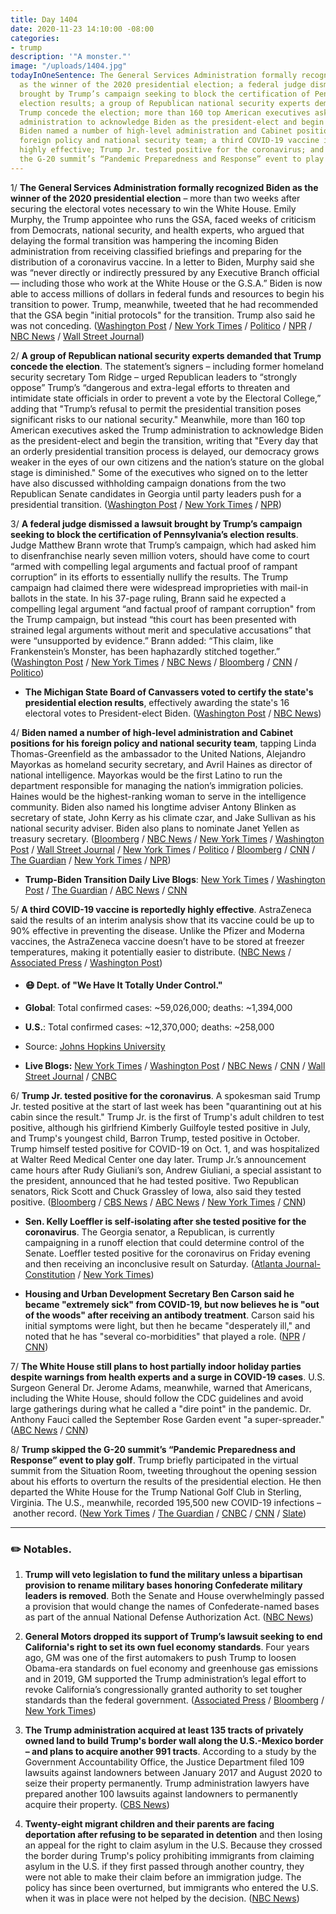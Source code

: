 ```yaml
---
title: Day 1404
date: 2020-11-23 14:10:00 -08:00
categories:
- trump
description: '"A monster."'
image: "/uploads/1404.jpg"
todayInOneSentence: The General Services Administration formally recognized Biden
  as the winner of the 2020 presidential election; a federal judge dismissed a lawsuit
  brought by Trump’s campaign seeking to block the certification of Pennsylvania’s
  election results; a group of Republican national security experts demanded that
  Trump concede the election; more than 160 top American executives asked the Trump
  administration to acknowledge Biden as the president-elect and begin the transition;
  Biden named a number of high-level administration and Cabinet positions for his
  foreign policy and national security team; a third COVID-19 vaccine is reportedly
  highly effective; Trump Jr. tested positive for the coronavirus; and Trump skipped
  the G-20 summit’s “Pandemic Preparedness and Response” event to play golf.
---
```


1/ **The General Services Administration formally recognized Biden as the winner of the 2020 presidential election** – more than two weeks after securing the electoral votes necessary to win the White House. Emily Murphy, the Trump appointee who runs the GSA, faced weeks of criticism from Democrats, national security, and health experts, who argued that delaying the formal transition was hampering the incoming Biden administration from receiving classified briefings and preparing for the distribution of a coronavirus vaccine. In a letter to Biden, Murphy said she was “never directly or indirectly pressured by any Executive Branch official — including those who work at the White House or the G.S.A.” Biden is now able to access millions of dollars in federal funds and resources to begin his transition to power. Trump, meanwhile, tweeted that he had recommended that the GSA begin "initial protocols" for the transition. Trump also said he was not conceding. ([Washington Post](https://www.washingtonpost.com/elections/2020/11/23/joe-biden-trump-transition-live-updates/) / [New York Times](https://www.nytimes.com/live/2020/11/23/us/joe-biden-trump/the-gsa-administrator-has-formally-designated-biden-the-apparent-winner-of-the-presidential-election) / [Politico](https://www.politico.com/news/2020/11/23/gsa-acknowledges-biden-victory-kicking-off-transfer-of-power-439875) / [NPR](https://www.npr.org/2020/11/23/937956178/trump-administration-to-begin-biden-transition-protocols) / [NBC News](https://www.nbcnews.com/politics/politics-news/trump-administration-officially-authorizes-biden-transition-n1248726) / [Wall Street Journal](https://www.wsj.com/articles/democrats-pressure-gsa-to-name-biden-winner-start-transition-11606172086?mod=hp_lead_pos1))

2/ **A group of Republican national security experts demanded that Trump concede the election**. The statement’s signers – including former homeland security secretary Tom Ridge – urged Republican leaders to “strongly oppose” Trump’s “dangerous and extra-legal efforts to threaten and intimidate state officials in order to prevent a vote by the Electoral College,” adding that "Trump’s refusal to permit the presidential transition poses significant risks to our national security." Meanwhile, more than 160 top American executives asked the Trump administration to acknowledge Biden as the president-elect and begin the transition, writing that "Every day that an orderly presidential transition process is delayed, our democracy grows weaker in the eyes of our own citizens and the nation’s stature on the global stage is diminished." Some of the executives who signed on to the letter have also discussed withholding campaign donations from the two Republican Senate candidates in Georgia until party leaders push for a presidential transition. ([Washington Post](https://www.washingtonpost.com/politics/trump-concede-republicans-national-security/2020/11/23/af5e6a36-2d3c-11eb-860d-f7999599cbc2_story.html) / [New York Times](https://www.nytimes.com/2020/11/23/us/trump-economy-ny.html) / [NPR](https://www.npr.org/2020/11/23/938009930/ceos-urge-trump-to-concede-not-a-moment-to-waste-in-fighting-covid-19))

3/ **A federal judge dismissed a lawsuit brought by Trump’s campaign seeking to block the certification of Pennsylvania’s election results**. Judge Matthew Brann wrote that Trump’s campaign, which had asked him to disenfranchise nearly seven million voters, should have come to court “armed with compelling legal arguments and factual proof of rampant corruption” in its efforts to essentially nullify the results. The Trump campaign had claimed there were widespread improprieties with mail-in ballots in the state. In his 37-page ruling, Brann said he expected a compelling legal argument “and factual proof of rampant corruption" from the Trump campaign, but instead “this court has been presented with strained legal arguments without merit and speculative accusations” that were “unsupported by evidence.” Brann added: “This claim, like Frankenstein’s Monster, has been haphazardly stitched together.” ([Washington Post](https://www.washingtonpost.com/politics/us-judge-dismisses-trump-campaign-lawsuit-in-pa/2020/11/21/cc097fbe-2c50-11eb-9b14-ad872157ebc9_story.html) / [New York Times](https://www.nytimes.com/2020/11/21/us/politics/pennsylvania-trump-court-ballots.html) / [NBC News](https://www.nbcnews.com/politics/2020-election/federal-judge-dismisses-trump-election-lawsuit-pennsylvania-n1248528) / [Bloomberg](https://www.bloomberg.com/news/articles/2020-11-21/trump-campaign-s-pennsylvania-election-suit-dismissed-by-judge?sref=MIBMEEoj) / [CNN](https://www.cnn.com/2020/11/21/politics/federal-judge-dismisses-trump-pennsylvania-lawsuit/index.html) / [Politico](https://www.politico.com/news/2020/11/21/federal-judge-tosses-trump-suit-over-pennsylvania-election-results-439010))

* **The Michigan State Board of Canvassers voted to certify the state's presidential election results**, effectively awarding the state's 16 electoral votes to President-elect Biden. ([Washington Post](https://www.washingtonpost.com/politics/michigan-vote-certification/2020/11/23/c435ed24-2d52-11eb-bae0-50bb17126614_story.html) / [NBC News](https://www.nbcnews.com/politics/2020-election/michigan-election-board-votes-certify-biden-win-dealing-blow-trump-n1248685))

4/ **Biden named a number of high-level administration and Cabinet positions for his foreign policy and national security team**, tapping Linda Thomas-Greenfield as the ambassador to the United Nations, Alejandro Mayorkas as homeland security secretary, and Avril Haines as director of national intelligence. Mayorkas would be the first Latino to run the department responsible for managing the nation’s immigration policies. Haines would be the highest-ranking woman to serve in the intelligence community. Biden also named his longtime adviser Antony Blinken as secretary of state, John Kerry as his climate czar, and Jake Sullivan as his national security adviser. Biden also plans to nominate Janet Yellen as treasury secretary. ([Bloomberg](https://www.bloomberg.com/news/articles/2020-11-23/biden-to-name-longtime-aide-blinken-as-secretary-of-state?sref=MIBMEEoj) / [NBC News](https://www.nbcnews.com/politics/2020-election/biden-harris-meet-mayors-covid-cases-soar-n1248596) / [New York Times](https://www.nytimes.com/2020/11/22/us/politics/biden-antony-blinken-secretary-of-state.html) / [Washington Post](https://www.washingtonpost.com/politics/biden-picks-antony-blinken-as-secretary-of-state-emphasizing-experience-and-the-foreign-policy-establishment/2020/11/22/94f91ac6-2d3a-11eb-bae0-50bb17126614_story.html) / [Wall Street Journal](https://www.wsj.com/articles/janet-yellen-is-bidens-pick-for-treasury-secretary-11606161637?mod=hp_lead_pos1) / [New York Times](https://www.nytimes.com/live/2020/11/23/us/joe-biden-trump?type=styln-live-updates&label=presidential%20transition&index=0#biden-will-tap-avril-haines-to-lead-intelligence-and-alejandro-mayorkas-to-run-homeland-security) / [Politico](https://www.politico.com/news/2020/11/23/joe-biden-transition-national-security-team-john-kerry-439706) / [Bloomberg](https://www.bloomberg.com/news/articles/2020-11-23/biden-plans-to-nominate-janet-yellen-as-treasury-secretary?srnd=premium&sref=MIBMEEoj) / [CNN](https://www.cnn.com/2020/11/23/politics/janet-yellen-treasury-biden/index.html) / [The Guardian](https://www.theguardian.com/us-news/2020/nov/23/john-kerry-biden-climate-envoy-appointment) / [New York Times](https://www.nytimes.com/2020/11/23/climate/john-kerry-climate-change.html) / [NPR](https://www.npr.org/sections/biden-transition-updates/2020/11/23/938075846/biden-picks-foreign-service-veteran-linda-thomas-greenfield-for-u-n-ambassador))

* **Trump-Biden Transition Daily Live Blogs**: [New York Times](https://www.nytimes.com/live/2020/11/23/us/joe-biden-trump) / [Washington Post](https://www.washingtonpost.com/elections/2020/11/23/joe-biden-trump-transition-live-updates/) / [The Guardian](https://www.theguardian.com/us-news/live/2020/nov/23/us-election-donald-trump-joe-biden-coronavirus-covid-19-live-updates) / [ABC News](https://abcnews.go.com/Politics/live-updates/2020-election-vote-ballot-count-results/?id=74345513) / [CNN](https://www.cnn.com/politics/live-news/biden-trump-us-election-news-11-23-20/index.html)

5/ **A third COVID-19 vaccine is reportedly highly effective**. AstraZeneca said the results of an interim analysis show that  its vaccine could be up to 90% effective in preventing the disease. Unlike the Pfizer and Moderna vaccines, the AstraZeneca vaccine doesn’t have to be stored at freezer temperatures, making it potentially easier to distribute. ([NBC News](https://www.nbcnews.com/health/health-news/astrazeneca-says-its-covid-19-vaccine-highly-effective-late-stage-n1248583) / [Associated Press](https://apnews.com/article/astrazeneca-vaccine-third-cheaper-oxford-c99d26eb2946f6fde45a1edc002ff028) / [Washington Post](https://www.washingtonpost.com/world/astrazeneca-vaccine-effective-coronavirus/2020/11/23/fa2ad7b6-2d69-11eb-9dd6-2d0179981719_story.html))

* #### 😷 Dept. of "We Have It Totally Under Control."

* **Global**: Total confirmed cases: \~59,026,000; deaths: \~1,394,000

* **U.S.**: Total confirmed cases: \~12,370,000; deaths: \~258,000

* Source: [Johns Hopkins University](https://coronavirus.jhu.edu/map.html)

* **Live Blogs:** [New York Times](https://www.nytimes.com/live/2020/11/23/world/covid-19-coronavirus) / [Washington Post](https://www.washingtonpost.com/nation/2020/11/23/coronavirus-covid-live-updates-us/) / [NBC News](https://www.nbcnews.com/news/us-news/live-blog/2020-11-23-coronavirus-news-n1248588) / [CNN](https://www.cnn.com/world/live-news/coronavirus-pandemic-11-23-20-intl/index.html) / [Wall Street Journal](https://www.wsj.com/livecoverage/latest-updates/covid?mod=hp_theme_coronavirus-ribbon) / [CNBC](https://www.cnbc.com/2020/11/23/coronavirus-live-updates.html)

6/ **Trump Jr. tested positive for the coronavirus**. A spokesman said Trump Jr. tested positive at the start of last week has been "quarantining out at his cabin since the result."  Trump Jr. is the first of Trump's adult children to test positive, although his girlfriend Kimberly Guilfoyle tested positive in July, and Trump's youngest child, Barron Trump, tested positive in October. Trump himself tested positive for COVID-19 on Oct. 1, and was hospitalized at Walter Reed Medical Center one day later. Trump Jr.’s announcement came hours after Rudy Giuliani’s son, Andrew Giuliani, a special assistant to the president, announced that he had tested positive. Two Republican senators, Rick Scott and Chuck Grassley of Iowa, also said they tested positive. ([Bloomberg](https://www.bloomberg.com/news/articles/2020-11-20/donald-trump-jr-infected-by-coronavirus-and-in-isolation?sref=MIBMEEoj) / [CBS News](https://www.cbsnews.com/news/donald-trump-jr-covid-positive/) / [ABC News](https://abcnews.go.com/Politics/donald-trump-jr-tests-positive-covid-19/story?id=74326915) / [New York Times](https://www.nytimes.com/2020/11/20/us/politics/donald-trump-jr-coronavirus.html) / [CNN](https://www.cnn.com/2020/11/20/politics/donald-trump-jr-coronavirus/index.html))

* **Sen. Kelly Loeffler is self-isolating after she tested positive for the coronavirus**. The Georgia senator, a Republican, is currently campaigning in a runoff election that could determine control of the Senate. Loeffler tested positive for the coronavirus on Friday evening and then receiving an inconclusive result on Saturday. ([Atlanta Journal-Constitution](https://www.ajc.com/politics/breaking-loeffler-self-isolating-after-positive-then-inconclusive-coronavirus-tests/HXXONSSQ7RAODKO2OPSYFHHMSY/) / [New York Times](https://www.nytimes.com/2020/11/21/us/politics/kelly-loeffler-georgia-quarantine-coronavirus-senate-runoff.html))

* **Housing and Urban Development Secretary Ben Carson said he became "extremely sick" from COVID-19, but now believes he is "out of the woods" after receiving an antibody treatment**. Carson said his initial symptoms were light, but then he became "desperately ill," and noted that he has "several co-morbidities" that played a role. ([NPR](https://www.npr.org/sections/coronavirus-live-updates/2020/11/20/937170338/ben-carson-says-he-was-desperately-ill-with-the-coronavirus) / [CNN](https://www.cnn.com/2020/11/20/politics/ben-carson-covid-diagnosis-update/index.html))

7/ **The White House still plans to host partially indoor holiday parties despite warnings from health experts and a surge in COVID-19 cases**. U.S. Surgeon General Dr. Jerome Adams, meanwhile, warned that Americans, including the White House, should follow the CDC guidelines and avoid large gatherings during what he called a "dire point" in the pandemic. Dr. Anthony Fauci called the September Rose Garden event "a super-spreader." ([ABC News](https://abcnews.go.com/Politics/white-house-planning-holiday-parties-indoors-pandemic-warnings/story?id=74357120) / [CNN](https://www.cnn.com/2020/11/23/politics/americans-white-house-holiday-gatherings-adams/))

8/ **Trump skipped the G-20 summit’s “Pandemic Preparedness and Response” event to play golf**. Trump briefly participated in the virtual summit from the Situation Room, tweeting throughout the opening session about his efforts to overturn the results of the presidential election. He then departed the White House for the Trump National Golf Club in Sterling, Virginia. The U.S., meanwhile, recorded 195,500 new COVID-19 infections – another record. ([New York Times](https://www.nytimes.com/live/2020/11/21/us/joe-biden-trump/president-trump-makes-brief-appearance-at-group-of-20-but-skips-pandemic-meeting) / [The Guardian](https://www.theguardian.com/us-news/2020/nov/21/donald-trump-g20-pandemic-golf-club) / [CNBC](https://www.cnbc.com/2020/11/21/trump-does-not-attend-g-20-event-on-global-pandemic-preparedness.html) / [CNN](https://www.cnn.com/2020/11/21/politics/trump-g20-saturday-sessions/index.html) / [Slate](https://slate.com/news-and-politics/2020/11/trump-skips-g20-session-coronavirus-goes-golfing.html))

---

### ✏️ Notables.

1. **Trump will veto legislation to fund the military unless a bipartisan provision to rename military bases honoring Confederate military leaders is removed**. Both the Senate and House overwhelmingly passed a provision that would change the names of Confederate-named bases as part of the annual National Defense Authorization Act. ([NBC News](https://www.nbcnews.com/politics/politics-news/trump-set-veto-defense-bill-over-renaming-bases-honoring-confederates-n1248467))

2. **General Motors dropped its support of Trump’s lawsuit seeking to end California's right to set its own fuel economy standards**. Four years ago, GM was one of the first automakers to push Trump to loosen Obama-era standards on fuel economy and greenhouse gas emissions and in 2019, GM supported the Trump administration’s legal effort to revoke California’s congressionally granted authority to set tougher standards than the federal government. ([Associated Press](https://apnews.com/article/joe-biden-lawsuits-environment-california-gavin-newsom-f30458eb13b6ff967d05b12c178621e8) / [Bloomberg](https://www.bloomberg.com/news/articles/2020-11-23/gm-pulls-support-from-trump-s-attack-on-california-s-auto-powers?sref=MIBMEEoj) / [New York Times](https://www.nytimes.com/2020/11/23/climate/general-motors-trump.html))

3. **The Trump administration acquired at least 135 tracts of privately owned land to build Trump's border wall along the U.S.-Mexico border – and plans to acquire another 991 tracts**. According to a study by the Government Accountability Office, the Justice Department filed 109 lawsuits against landowners between January 2017 and August 2020 to seize their property permanently. Trump administration lawyers have prepared another 100 lawsuits against landowners to permanently acquire their property. ([CBS News](https://www.cbsnews.com/news/trump-border-wall-private-land-seizure-plans-eminent-domain/))

4. **Twenty-eight migrant children and their parents are facing deportation after refusing to be separated in detention** and then losing an appeal for the right to claim asylum in the U.S. Because they crossed the border during Trump's policy prohibiting immigrants from claiming asylum in the U.S. if they first passed through another country, they were not able to make their claim before an immigration judge. The policy has since been overturned, but immigrants who entered the U.S. when it was in place were not helped by the decision. ([NBC News](https://www.nbcnews.com/politics/immigration/28-migrant-children-their-parents-face-deportation-after-refusing-be-n1248628))